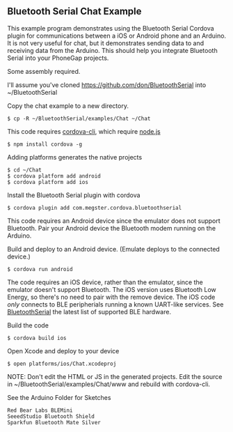 ## Bluetooth Serial Chat Example

This example program demonstrates using the Bluetooth Serial Cordova plugin for communications between a iOS or Android phone and an Arduino.  It is not very useful for chat, but it demonstrates sending data to and receiving data from the Arduino.  This should help you integrate Bluetooth Serial into your PhoneGap projects.

Some assembly required.

I'll assume you've cloned https://github.com/don/BluetoothSerial into ~/BluetoothSerial

Copy the chat example to a new directory.  

    $ cp -R ~/BluetoothSerial/examples/Chat ~/Chat

This code requires [cordova-cli](https://github.com/apache/cordova-cli), which require [node.js](http://nodejs.org)

    $ npm install cordova -g

Adding platforms generates the native projects

    $ cd ~/Chat
    $ cordova platform add android
    $ cordova platform add ios

Install the Bluetooth Serial plugin with cordova

    $ cordova plugin add com.megster.cordova.bluetoothserial

This code requires an Android device since the emulator does not support Bluetooth. Pair your Android device the Bluetooth modem running on the Arduino.

Build and deploy to an Android device. (Emulate deploys to the connected device.)

    $ cordova run android

The code requires an iOS device, rather than the emulator, since the emulator doesn't support Bluetooth.  The iOS version uses Bluetooth Low Energy, so there's no need to pair with the remove device.  The iOS code *only* connects to BLE peripherials running a known UART-like services. See [BluetoothSerial](http://github.com/don/BluetoothSerial) the latest list of supported BLE hardware.

Build the code

    $ cordova build ios

Open Xcode and deploy to your device

    $ open platforms/ios/Chat.xcodeproj

NOTE: Don't edit the HTML or JS in the generated projects. Edit the source in ~/BluetoothSerial/examples/Chat/www and rebuild with cordova-cli.

See the Arduino Folder for Sketches

    Red Bear Labs BLEMini
    SeeedStudio Bluetooth Shield
    Sparkfun Bluetooth Mate Silver
